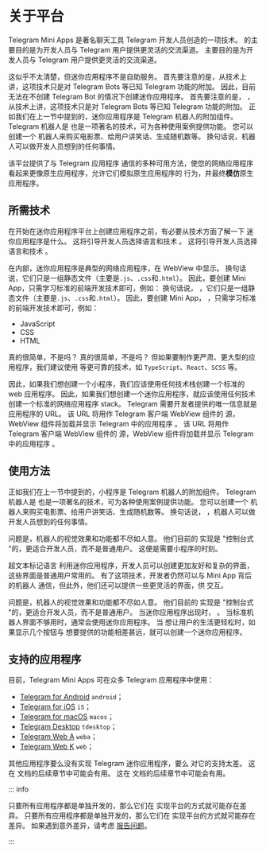 # 关于平台

Telegram Mini Apps 是著名聊天工具 Telegram 开发人员创造的一项技术。
的主要目的是为开发人员与 Telegram 用户提供更灵活的交流渠道。
主要目的是为开发人员与 Telegram 用户提供更灵活的交流渠道。

这似乎不太清楚，但迷你应用程序不是自助服务。 首先要注意的是，从技术上讲，这项技术只是对
Telegram Bots 等已知 Telegram 功能的附加。 因此，目前无法在不创建 Telegram Bot 的情况下创建迷你应用程序。 首先要注意的是，
，从技术上讲，这项技术只是对
Telegram Bots 等已知 Telegram 功能的附加。 正如我们在上一节中提到的，迷你应用程序是 Telegram 机器人的附加组件。 Telegram 机器人是
也是一项著名的技术，可为各种使用案例提供功能。 您可以创建一个
机器人来购买电影票、给用户讲笑话、生成随机数等。 换句话说，机器人可以做开发人员想到的任何事情。

该平台提供了与 Telegram 应用程序
通信的多种可用方法，使您的网络应用程序看起来更像原生应用程序，允许它们模拟原生应用程序的
行为，并最终**模仿**原生应用程序。

## 所需技术

在开始在迷你应用程序平台上创建应用程序之前，有必要从技术方面了解一下
迷你应用程序是什么。 这将引导开发人员选择语言和技术
。 这将引导开发人员选择语言和技术
。

在内部，迷你应用程序是典型的网络应用程序，在 WebView 中显示。 换句话说，它们只是一组静态文件（主要是`.js`、`.css`和`.html`）。 因此，要创建 Mini App，只需学习标准的前端开发技术即可，例如： 换句话说，
，它们只是一组静态文件（主要是`.js`、`.css`和`.html`）。 因此，要创建 Mini App，
，只需学习标准的前端开发技术即可，例如：

- JavaScript
- CSS
- HTML

真的很简单，不是吗？ 真的很简单，不是吗？ 但如果要制作更严肃、更大型的应用程序，我们建议使用
等更可靠的技术，如 `TypeScript`、`React`、`SCSS` 等。

因此，如果我们想创建一个小程序，我们应该使用任何技术栈创建一个标准的 web 应用程序。 因此，如果我们想创建一个迷你应用程序，就应该使用任何技术创建一个标准的网络应用程序
stack。 Telegram 需要开发者提供的唯一信息就是应用程序的 URL。 该 URL 将用作 Telegram 客户端 WebView 组件的
源，WebView 组件将加载并显示 Telegram 中的应用程序
。 该 URL 将用作 Telegram 客户端 WebView 组件的
源，WebView 组件将加载并显示 Telegram 中的应用程序
。

## 使用方法

正如我们在上一节中提到的，小程序是 Telegram 机器人的附加组件。 Telegram 机器人是
也是一项著名的技术，可为各种使用案例提供功能。 您可以创建一个
机器人来购买电影票、给用户讲笑话、生成随机数等。 换句话说，
，机器人可以做开发人员想到的任何事情。

问题是，机器人的视觉效果和功能都不尽如人意。 他们目前的
实现是 "控制台式 "的，更适合开发人员，而不是普通用户。 这便是需要小程序的时刻。

超文本标记语言 利用迷你应用程序，开发人员可以创建更加友好和复杂的界面，这些界面是普通用户常用的。 有了这项技术，开发者仍然可以与 Mini App 背后的机器人
通信，但此外，他们还可以提供一些更灵活的界面，供
交互。

问题是，机器人的视觉效果和功能都不尽如人意。 他们目前的
实现是 "控制台式 "的，更适合开发人员，而不是普通用户。 当迷你应用程序出现时，
。 当标准机器人界面不够用时，通常会使用迷你应用程序。 当
想让用户的生活更轻松时，如果显示几个按钮与
想要提供的功能相差甚远，就可以创建一个迷你应用程序。

## 支持的应用程序

目前，Telegram Mini Apps 可在众多 Telegram
应用程序中使用：

- [Telegram for Android](https://github.com/DrKLO/Telegram) `android`；
- [Telegram for iOS](https://github.com/TelegramMessenger/Telegram-iOS) `iS`；
- [Telegram for macOS](https://github.com/overtake/TelegramSwift) `macos`；
- [Telegram Desktop](https://github.com/telegramdesktop/tdesktop) `tdesktop`；
- [Telegram Web A](https://github.com/Ajaxy/telegram-tt) `weba`；
- [Telegram Web K](https://github.com/morethanwords/tweb) `web`；

其他应用程序要么没有实现 Telegram 迷你应用程序，要么
对它的支持太差。 这在
文档的后续章节中可能会有用。 这在
文档的后续章节中可能会有用。

::: info

只要所有应用程序都是单独开发的，那么它们在
实现平台的方式就可能存在差异。 只要所有应用程序都是单独开发的，那么它们在
实现平台的方式就可能存在差异。 如果遇到意外差异，请考虑
[报告问题](https://github.com/Telegram-Mini-Apps/issues)。

:::
